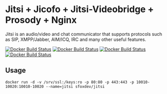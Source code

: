 # Jitsi + Jicofo + Jitsi-Videobridge + Prosody + Nginx

Jitsi is an audio/video and chat communicator that supports protocols such as SIP, XMPP/Jabber, AIM/ICQ, IRC and many other useful features.

[![Docker Build Status](https://img.shields.io/docker/build/sfoxdev/jitsi.svg?style=flat-square)]()
[![Docker Build Status](https://img.shields.io/docker/automated/sfoxdev/jitsi.svg?style=flat-square)]()
[![Docker Build Status](https://img.shields.io/docker/pulls/sfoxdev/jitsi.svg?style=flat-square)]()
[![Docker Build Status](https://img.shields.io/docker/stars/sfoxdev/jitsi.svg?style=flat-square)]()

## Usage

`docker run -d -v /srv/ssl:/keys:ro -p 80:80 -p 443:443 -p 10010-10020:10010-10020 --name=jitsi sfoxdev/jitsi`
